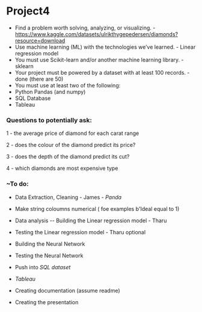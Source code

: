 # Project4


- Find a problem worth solving, analyzing, or visualizing. - https://www.kaggle.com/datasets/ulrikthygepedersen/diamonds?resource=download
- Use machine learning (ML) with the technologies we’ve learned. - Linear regression model 
- You must use Scikit-learn and/or another machine learning library. - sklearn 
- Your project must be powered by a dataset with at least 100 records. - done (there are 50)
- You must use at least two of the following:
- Python Pandas (and numpy)
- SQL Database
- Tableau



### Questions to potentially ask:

1 - the average price of diamond for each carat range

2 - does the colour of the diamond predict its price?

3 - does the depth of the diamond predict its cut?

4 - which diamonds are most expensive type





### ~To do:

- Data Extraction, Cleaning - James - *Panda*
- Make string coloumns numerical ( foe examples b'Ideal equal to 1)
- Data analysis
-- Building the Linear regression model - Tharu
- Testing the Linear regression model - Tharu
optional
- Building the Neural Network
- Testing the Neural Network
- Push into *SQL dataset*
- *Tableau* 


- Creating documentation (assume readme)
- Creating the presentation



